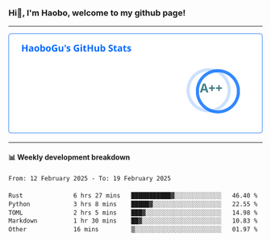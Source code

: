<!--<h2 align="center"> Hi👋, I'm Haobo, welcome to my github page! </h2>-->
### Hi👋, I'm Haobo, welcome to my github page!
-------

<img href="https://github.com/HaoboGu" src="assets/stats.svg" alt="github stats" /> 

-------

#### 📊 **Weekly development breakdown**
<!--START_SECTION:waka-->

```txt
From: 12 February 2025 - To: 19 February 2025

Rust              6 hrs 27 mins   ███████████▓░░░░░░░░░░░░░   46.40 %
Python            3 hrs 8 mins    █████▓░░░░░░░░░░░░░░░░░░░   22.55 %
TOML              2 hrs 5 mins    ███▓░░░░░░░░░░░░░░░░░░░░░   14.98 %
Markdown          1 hr 30 mins    ██▓░░░░░░░░░░░░░░░░░░░░░░   10.83 %
Other             16 mins         ▒░░░░░░░░░░░░░░░░░░░░░░░░   01.97 %
```

<!--END_SECTION:waka-->
<!--
backup url: https://github-readme-status-dusky-ten.vercel.app/api?username=HaoboGu&count_private=true&show_icons=true&theme=transparent&border_color=2f80ed
-->
<!--
**HaoboGu/HaoboGu** is a ✨ _special_ ✨ repository because its `README.md` (this file) appears on your GitHub profile.

Here are some ideas to get you started:

- 🔭 I’m currently working on AI-assisted programming tools
- 🌱 I’m currently learning ...
- 👯 I’m looking to collaborate on ...
- 🤔 I’m looking for help with ...
- 💬 Ask me about ...
- 📫 How to reach me: ...
- 😄 Pronouns: ...
- ⚡ Fun fact: ...
-->
